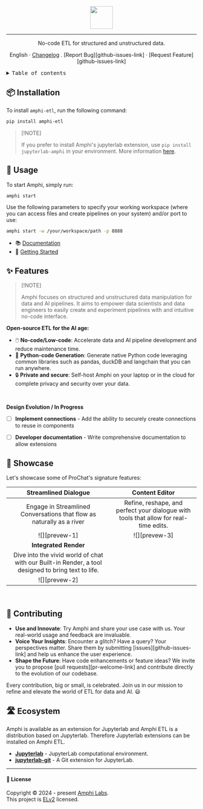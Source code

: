 <div align="center">

<img height="60" src="https://amphi.ai/icons/amphi_logo_paths.svg">
<hr>
No-code ETL for structured and unstructured data.

English · [Changelog](./CHANGELOG.md) . [Report Bug][github-issues-link] · [Request Feature][github-issues-link]
</div>

<details>
<summary><kbd>Table of contents</kbd></summary>

#### TOC

- [📦 Installation](#-installation)
- [🔨 Usage](#-usage)
- [✨ Features](#-features)
- [👀 Showcase](#-showcase)
- [🤝 Contributing](#-contributing)
- [🛣️ Ecosystem](#️-ecosystem)

####

</details>

## 📦 Installation

To install `amphi-etl`, run the following command:

```bash
pip install amphi-etl
```

> \[!NOTE]
>
> If you prefer to install Amphi's jupyterlab extension, use `pip install jupyterlab-amphi` in your environment. More information [here](./jupyterlab-amphi/).


## 🔨 Usage

To start Amphi, simply run:

```bash
amphi start
```

Use the following parameters to specify your working workspace (where you can access files and create pipelines on your system) and/or port to use:

```bash
amphi start -w /your/workspace/path -p 8888
```

 - 📚 [Documentation](https://docs.amphi.ai)
 - 🚀 [Getting Started](https://docs.amphi.ai/getting-started/installation) 


## ✨ Features

> \[!NOTE]
>
> Amphi focuses on structured and unstructured data manipulation for data and AI pipelines. It aims to empower data scientists and data engineers to easily create and experiment pipelines with and intuitive no-code interface.

**Open-source ETL for the AI age:**

- 🖱️ **No-code/Low-code**: Accelerate data and AI pipeline development and reduce maintenance time.
- 🐍 **Python-code Generation**: Generate native Python code leveraging common libraries such as pandas, duckDB and langchain that you can run anywhere.
- 🔒 **Private and secure**: Self-host Amphi on your laptop or in the cloud for complete privacy and security over your data.

<br/>

**Design Evolution / In Progress**

- [ ] **Implement connections** - Add the ability to securely create connections to reuse in components
- [ ] **Developer documentation** - Write comprehensive documentation to allow extensions


## 👀 Showcase

Let's showcase some of ProChat's signature features:

| **Streamlined Dialogue** | **Content Editor** |
| :-: | :-: |
| Engage in Streamlined Conversations that flow as naturally as a river | Refine, reshape, and perfect your dialogue with tools that allow for real-time edits. |
| ![][prevew-1] | ![][prevew-3] |
| **Integrated Render** |  |
| Dive into the vivid world of chat with our Built-in Render, a tool designed to bring text to life. |  |
| ![][prevew-2] |  |

<br/>


## 🤝 Contributing

- **Use and Innovate**: Try Amphi and share your use case with us. Your real-world usage and feedback are invaluable.
- **Voice Your Insights**: Encounter a glitch? Have a query? Your perspectives matter. Share them by submitting [issues][github-issues-link] and help us enhance the user experience.
- **Shape the Future**: Have code enhancements or feature ideas? We invite you to propose [pull requests][pr-welcome-link] and contribute directly to the evolution of our codebase.

Every contribution, big or small, is celebrated. Join us in our mission to refine and elevate the world of ETL for data and AI. 😃

## 🛣️ Ecosystem

Amphi is available as an extension for Jupyterlab and Amphi ETL is a distribution based on Jupyterlab. Therefore Jupyterlab extensions can be installed on Amphi ETL.

- **[Jupyterlab](https://github.com/jupyterlab/jupyterlab)** - JupyterLab computational environment.
- **[jupyterlab-git](https://github.com/jupyterlab/jupyterlab-git)** - A Git extension for JupyterLab.

---

#### 📝 License

Copyright © 2024 - present [Amphi Labs](https://amphi.ai). <br/> This project is [ELv2](./LICENSE) licensed.